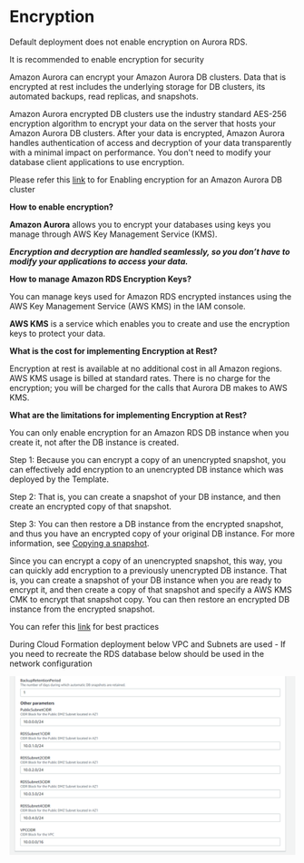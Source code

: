# Encryption

Default deployment does not enable encryption on Aurora RDS.

It is recommended to enable encryption for security

Amazon Aurora can encrypt your Amazon Aurora DB clusters. Data that is encrypted at rest includes the underlying storage for DB clusters, its automated backups, read replicas, and snapshots.

Amazon Aurora encrypted DB clusters use the industry standard AES-256 encryption algorithm to encrypt your data on the server that hosts your Amazon Aurora DB clusters. After your data is encrypted, Amazon Aurora handles authentication of access and decryption of your data transparently with a minimal impact on performance. You don't need to modify your database client applications to use encryption.

Please refer this [link](https://docs.aws.amazon.com/AmazonRDS/latest/AuroraUserGuide/Overview.Encryption.html#Overview.Encryption.Enabling) to for Enabling encryption for an Amazon Aurora DB cluster&#x20;

**How to enable encryption?**

**Amazon Aurora** allows you to encrypt your databases using keys you manage through AWS Key Management Service (KMS).&#x20;

_**Encryption and decryption are handled seamlessly, so you don’t have to modify your applications to access your data.**_

**How to manage Amazon RDS Encryption Keys?**

You can manage keys used for Amazon RDS encrypted instances using the AWS Key Management Service (AWS KMS) in the IAM console.

**AWS KMS** is a service which enables you to create and use the encryption keys to protect your data.

**What is the cost for implementing Encryption at Rest?**

Encryption at rest is available at no additional cost in all Amazon regions. AWS KMS usage is billed at standard rates. There is no charge for the encryption; you will be charged for the calls that Aurora DB makes to AWS KMS.

**What are the limitations for implementing Encryption at Rest?**

You can only enable encryption for an Amazon RDS DB instance when you create it, not after the DB instance is created.

Step 1: Because you can encrypt a copy of an unencrypted snapshot, you can effectively add encryption to an unencrypted DB instance which was deployed by the Template.

Step 2: That is, you can create a snapshot of your DB instance, and then create an encrypted copy of that snapshot.&#x20;

Step 3: You can then restore a DB instance from the encrypted snapshot, and thus you have an encrypted copy of your original DB instance. For more information, see [Copying a snapshot](https://docs.aws.amazon.com/AmazonRDS/latest/UserGuide/USER\_CopySnapshot.html).

Since you can encrypt a copy of an unencrypted snapshot, this way, you can quickly add encryption to a previously unencrypted DB instance. That is, you can create a snapshot of your DB instance when you are ready to encrypt it, and then create a copy of that snapshot and specify a AWS KMS CMK to encrypt that snapshot copy. You can then restore an encrypted DB instance from the encrypted snapshot.

You can refer this [link](https://aws.amazon.com/blogs/database/applying-best-practices-for-securing-sensitive-data-in-amazon-rds/) for best practices

During Cloud Formation deployment below VPC and Subnets are used - If you need to recreate the RDS database below should be used in the network configuration

![](<../../../.gitbook/assets/image (25).png>)

